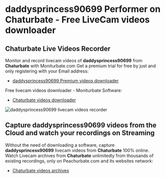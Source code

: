 # daddysprincess90699 Performer on Chaturbate - Free LiveCam videos downloader

## Chaturbate Live Videos Recorder

Monitor and record livecam videos of **daddysprincess90699** from **Chaturbate** with Moniturbate.com
Get a premium trial for free by just and only registering with your Email address:
* [daddysprincess90699 Premium videos downloader](https://moniturbate.com/request-demo-licence-key.html)

Free livecam videos downloader - Moniturbate Software:
* [Chaturbate videos downloader](https://moniturbate.com/moniturbate-download-software.html)

![daddysprincess90699 livecam videos recorder](https://peachurnet.com/templates/moniturbate-software.png)


## Capture daddysprincess90699 videos from the Cloud and watch your recordings on Streaming

Without the need of downloading a software, capture **daddysprincess90699** livecam videos from **Chaturbate** 100% online.
Watch Livecam archives from **Chaturbate** unlimitedly from thousands of existing recordings, only on Peachurbate.com and its websites network:
* [Chaturbate videos archives](https://peachurnet.com/)